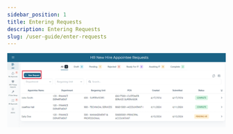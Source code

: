 ```yaml
---
sidebar_position: 1
title: Entering Requests
description: Entering Requests
slug: /user-guide/enter-requests
---
```


![Add Request](../../static/img/addRequestButton.png)
